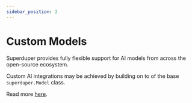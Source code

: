 ```yaml
---
sidebar_position: 2
---
```


# Custom Models

Superduper provides fully flexible support for AI models from across the 
open-source ecosystem.

Custom AI integrations may be achieved by building on to of the base `superduper.Model` class.

Read more [here](../models/bring_your_own_models).